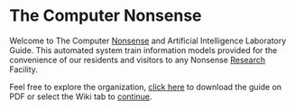# The Computer Nonsense
Welcome to The Computer [Nonsense](https://nonsense.ws) and Artificial Intelligence Laboratory Guide. This automated system train information models provided for the convenience of our residents and visitors to any Nonsense [Research](https://nonsense.ws/research) Facility.

Feel free to explore the organization, [click here](https://github.com/nonsensews/guide/raw/master/guide.pdf) to download the guide on PDF or select the Wiki tab to [continue](https://github.com/nonsensews/guide/wiki).
